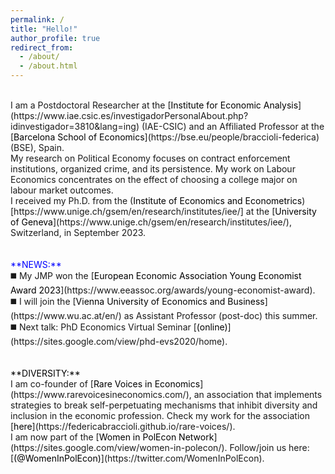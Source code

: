 ```yaml
---
permalink: /
title: "Hello!"
author_profile: true
redirect_from: 
  - /about/
  - /about.html
---
```

<br />
I am a Postdoctoral Researcher at the [<span style="color:black">Institute for Economic Analysis</span>](https://www.iae.csic.es/investigadorPersonalAbout.php?idinvestigador=3810&lang=ing) (IAE-CSIC) and an Affiliated Professor at the [<span style="color:black">Barcelona School of Economics</span>](https://bse.eu/people/braccioli-federica) (BSE), Spain. <br />
My research on Political Economy focuses on contract enforcement institutions, organized crime, and its persistence. My work on Labour Economics concentrates on the effect of choosing a college major on labour market outcomes. <br />
I received my Ph.D. from the (<span style="color:black">Institute of Economics and Econometrics</span>)[https://www.unige.ch/gsem/en/research/institutes/iee/] at the [<span style="color:black">University of Geneva</span>](https://www.unige.ch/gsem/en/research/institutes/iee/), Switzerland, in September 2023. <br />
<br />
<br />
<span style="color:blue">**NEWS:**</span> <br />
◼️ My JMP won the [<span style="color:black">European Economic Association Young Economist Award 2023</span>](https://www.eeassoc.org/awards/young-economist-award).  <br />
◼️ I will join the [<span style="color:black">Vienna University of Economics and Business</span>](https://www.wu.ac.at/en/) as Assistant Professor (post-doc) this summer. <br />
◼️ Next talk: PhD Economics Virtual Seminar [<span style="color:black">(online)</span>](https://sites.google.com/view/phd-evs2020/home). <br />
<br />
<br />
<span style="color:black">**DIVERSITY:**</span> <br />
I am co-founder of [<span style="color:black">Rare Voices in Economics</span>](https://www.rarevoicesineconomics.com/), an association that implements strategies to break self-perpetuating mechanisms that inhibit diversity and inclusion in the economic profession. Check my work for the association [<span style="color:black">here</span>](https://federicabraccioli.github.io/rare-voices/). <br />
I am now part of the [<span style="color:black">Women in PolEcon Network</span>](https://sites.google.com/view/women-in-polecon/). Follow/join us here: [<span style="color:black">(@WomenInPolEcon)</span>](https://twitter.com/WomenInPolEcon).
<!-- ![Alt Text](/images/IAE_logo.jpg){: width="25%" style="float: right;" } ![Alt Text](/images/bse_logo_large.png){: width="30%" style="float: right;" } -->
